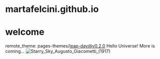 # martafelcini.github.io
# welcome
remote_theme: pages-themes/leap-day@v0.2.0
Hello Universe!
More is coming...
![Starry_Sky_Augusto_Giacometti_(1917)](https://user-images.githubusercontent.com/39876967/188236115-a7769732-4f78-44a9-95d0-adeeb070aa02.jpg)
